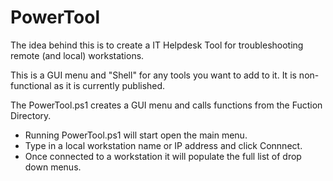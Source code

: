# PowerTool
The idea behind this is to create a IT Helpdesk Tool for troubleshooting remote (and local) workstations.   

This is a GUI menu and "Shell" for any tools you want to add to it.  It is non-functional as it is currently published.  

The PowerTool.ps1 creates a GUI menu and calls functions from the Fuction Directory.  

* Running PowerTool.ps1 will start open the main menu. 
* Type in a local workstation name or IP address and click Connnect. 
* Once connected to a workstation it will populate the full list of drop down menus. 








